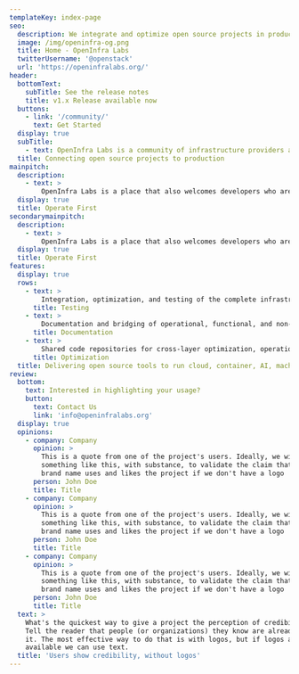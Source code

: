 ```yaml
---
templateKey: index-page
seo:
  description: We integrate and optimize open source projects in production environments and publish complete, reproducible stacks for existing and emerging workloads. 
  image: /img/openinfra-og.png
  title: Home - OpenInfra Labs
  twitterUsername: '@openstack'
  url: 'https://openinfralabs.org/'
header:
  bottomText:
    subTitle: See the release notes
    title: v1.x Release available now
  buttons:
    - link: '/community/'
      text: Get Started
  display: true
  subTitle:
    - text: OpenInfra Labs is a community of infrastructure providers and operators who integrate and optimize open source projects in production. 
  title: Connecting open source projects to production
mainpitch:
  description:
    - text: >
        OpenInfra Labs is a place that also welcomes developers who are following the “Operate First” model of bringing their projects to a production cloud where they work with the open InfraLabs community to gain insights into operational considerations. That way they ensure their projects will integrate and operate well in production environments.
  display: true
  title: Operate First
secondarymainpitch:
  description:
    - text: >
        OpenInfra Labs is a place that also welcomes developers who are following the “Operate First” model of bringing their projects to a production cloud where they work with the open InfraLabs community to gain insights into operational considerations. That way they ensure their projects will integrate and operate well in production environments.
  display: true
  title: Operate First
features:
  display: true
  rows:
    - text: >
        Integration, optimization, and testing of the complete infrastructure stack to support complete use cases 
      title: Testing
    - text: >
        Documentation and bridging of operational, functional, and non-functional gaps to run upstream projects in a production environment
      title: Documentation
    - text: >
        Shared code repositories for cross-layer optimization, operational tooling and the "glue" code that is often written independently by users
      title: Optimization
  title: Delivering open source tools to run cloud, container, AI, machine learning and edge workloads efficiently, repeatedly and predictably
review:
  bottom: 
    text: Interested in highlighting your usage?
    button:
      text: Contact Us
      link: 'info@openinfralabs.org'
  display: true
  opinions:
    - company: Company
      opinion: >
        This is a quote from one of the project's users. Ideally, we will have
        something like this, with substance, to validate the claim that this
        brand name uses and likes the project if we don't have a logo
      person: John Doe
      title: Title
    - company: Company
      opinion: >
        This is a quote from one of the project's users. Ideally, we will have
        something like this, with substance, to validate the claim that this
        brand name uses and likes the project if we don't have a logo
      person: John Doe
      title: Title
    - company: Company
      opinion: >
        This is a quote from one of the project's users. Ideally, we will have
        something like this, with substance, to validate the claim that this
        brand name uses and likes the project if we don't have a logo        
      person: John Doe
      title: Title
  text: >
    What's the quickest way to give a project the perception of credibility?
    Tell the reader that people (or organizations) they know are already using
    it. The most effective way to do that is with logos, but if logos aren't
    available we can use text.
  title: 'Users show credibility, without logos'
---
```


